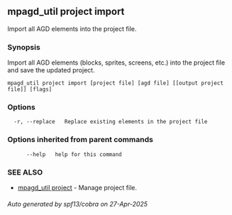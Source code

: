 ## mpagd_util project import

Import all AGD elements into the project file.

### Synopsis

Import all AGD elements (blocks, sprites, screens, etc.) into the project file and save the updated project.

```
mpagd_util project import [project file] [agd file] [[output project file]] [flags]
```

### Options

```
  -r, --replace   Replace existing elements in the project file
```

### Options inherited from parent commands

```
      --help   help for this command
```

### SEE ALSO

* [mpagd_util project](mpagd_util_project.md)	 - Manage project file.

###### Auto generated by spf13/cobra on 27-Apr-2025

